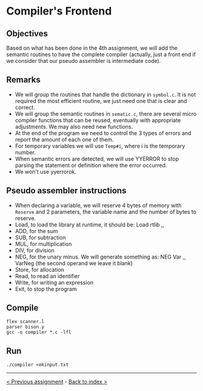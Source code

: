 # Compiler's Frontend
## Objectives
Based on what has been done in the 4th assignment, we will add the semantic routines to have the complete compiler (actually, just a front end if we consider that our pseudo assembler is intermediate code).
## Remarks
- We will group the routines that handle the dictionary in `symbol.c`. It is not required the most efficient routine, we just need one that is clear and correct.
- We will group the semantic routines in `sematic.c`, there are several micro compiler functions that can be reused, eventually with appropriate adjustments. We may also need new functions.
- At the end of the program we need to control the 3 types of errors and report the amount of each one of them.
- For temporary variables we will use `Temp#i`, where i is the temporary number.
- When semantic errors are detected, we will use YYERROR to stop parsing the statement or definition where the error occurred.
- We won't use yyerrorok.
## Pseudo assembler instructions
- When declaring a variable, we will reserve 4 bytes of memory with `Reserve` and 2 parameters, the variable name and the number of bytes to reserve.
- Load, to load the library at runtime, it should be: Load rtlib ,,
- ADD, for the sum
- SUB, for subtraction
- MUL, for multiplication
- DIV, for division
- NEG, for the unary minus. We will generate something as: NEG Var ,, VarNeg (the second operand we leave it blank)
- Store, for allocation
- Read, to read an identifier
- Write, for writing an expression
- Exit, to stop the program
## Compile
```
flex scanner.l
parser bison.y
gcc -o compiler *.c -lfl
```
## Run
```
./compiler <okinput.txt
```
---
[< Previous assignment](https://github.com/jlsuh/TP-SSL-K2004/tree/master/assignment4-parser-bison) - [Back to index >](https://github.com/jlsuh/TP-SSL-K2004)
